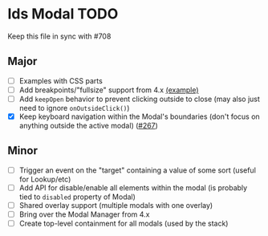 # Ids Modal TODO

Keep this file in sync with #708

## Major

- [ ] Examples with CSS parts
- [ ] Add breakpoints/"fullsize" support from 4.x [(example)](https://main-enterprise.demo.design.infor.com/components/modal/example-fullsize-responsive.html)
- [ ] Add `keepOpen` behavior to prevent clicking outside to close (may also just need to ignore `onOutsideClick()`)
- [x] Keep keyboard navigation within the Modal's boundaries (don't focus on anything outside the active modal) ([#267](https://www.github.com/infor-design/enterprise-wc/issues/267))
## Minor

- [ ] Trigger an event on the "target" containing a value of some sort (useful for Lookup/etc)
- [ ] Add API for disable/enable all elements within the modal (is probably tied to `disabled` property of Modal)
- [ ] Shared overlay support (multiple modals with one overlay)
- [ ] Bring over the Modal Manager from 4.x
- [ ] Create top-level containment for all modals (used by the stack)
